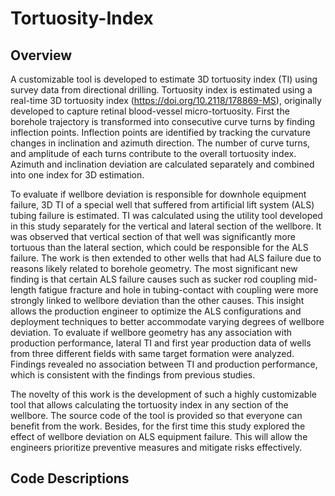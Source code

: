# Tortuosity-Index
## Overview
A customizable tool is developed to estimate 3D tortuosity index (TI) using survey data from directional drilling. 
Tortuosity index is estimated using a real-time 3D tortuosity index (https://doi.org/10.2118/178869-MS), originally developed to capture retinal blood-vessel micro-tortuosity. First the borehole trajectory is transformed into consecutive curve turns by finding inflection points. Inflection points are identified by tracking the curvature changes in inclination and azimuth direction. The number of curve turns, and amplitude of each turns contribute to the overall tortuosity index. Azimuth and inclination deviation are calculated separately and combined into one index for 3D estimation. 

To evaluate if wellbore deviation is responsible for downhole equipment failure, 3D TI of a special well that suffered from artificial lift system (ALS) tubing failure is estimated. TI was calculated using the utility tool developed in this study separately for the vertical and lateral section of the wellbore. It was observed that vertical section of that well was significantly more tortuous than the lateral section, which could be responsible for the ALS failure. The work is then extended to other wells that had ALS failure due to reasons likely related to borehole geometry. The most significant new finding is that certain ALS failure causes such as sucker rod coupling mid-length fatigue fracture and hole in tubing-contact with coupling were more strongly linked to wellbore deviation than the other causes. This insight allows the production engineer to optimize the ALS configurations and deployment techniques to better accommodate varying degrees of wellbore deviation. To evaluate if wellbore geometry has any association with production performance, lateral TI and first year production data of wells from three different fields with same target formation were analyzed. Findings revealed no association between TI and production performance, which is consistent with the findings from previous studies. 

The novelty of this work is the development of such a highly customizable tool that allows calculating the tortuosity index in any section of the wellbore. The source code of the tool is provided so that everyone can benefit from the work.
Besides, for the first time this study explored the effect of wellbore deviation on ALS equipment failure. This will allow the engineers prioritize preventive measures and mitigate risks effectively.

## Code Descriptions

